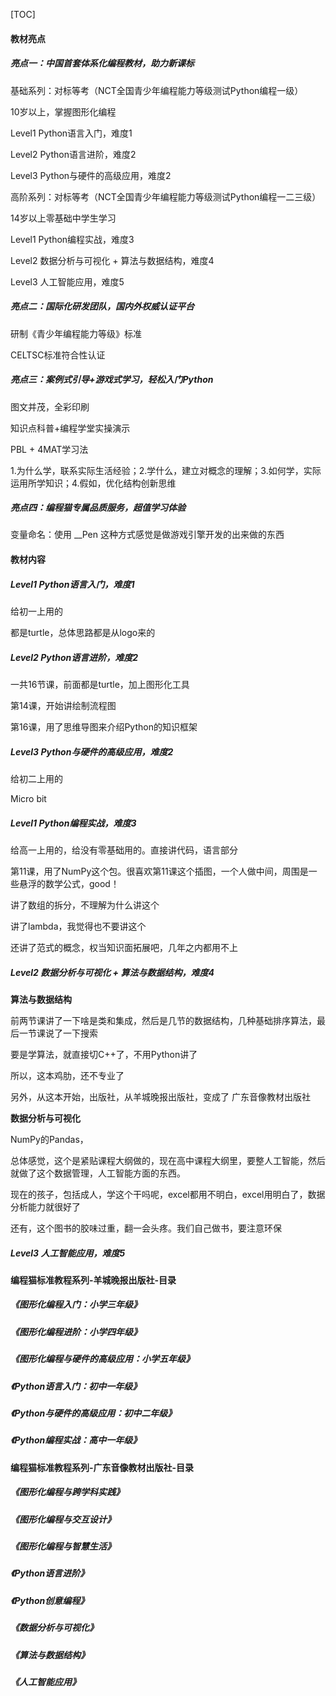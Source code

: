 [TOC]

#### 教材亮点

##### 亮点一：中国首套体系化编程教材，助力新课标

基础系列：对标等考（NCT全国青少年编程能力等级测试Python编程一级）

10岁以上，掌握图形化编程

Level1 Python语言入门，难度1

Level2 Python语言进阶，难度2

Level3 Python与硬件的高级应用，难度2

高阶系列：对标等考（NCT全国青少年编程能力等级测试Python编程一二三级）

14岁以上零基础中学生学习

Level1 Python编程实战，难度3

Level2 数据分析与可视化 + 算法与数据结构，难度4

Level3 人工智能应用，难度5

##### 亮点二：国际化研发团队，国内外权威认证平台

研制《青少年编程能力等级》标准

CELTSC标准符合性认证

##### 亮点三：案例式引导+游戏式学习，轻松入门Python

图文并茂，全彩印刷

知识点科普+编程学堂实操演示

PBL + 4MAT学习法

1.为什么学，联系实际生活经验；2.学什么，建立对概念的理解；3.如何学，实际运用所学知识；4.假如，优化结构创新思维

##### 亮点四：编程猫专属品质服务，超值学习体验



变量命名：使用 __Pen 这种方式感觉是做游戏引擎开发的出来做的东西



#### 教材内容

##### Level1 Python语言入门，难度1

给初一上用的

都是turtle，总体思路都是从logo来的



##### Level2 Python语言进阶，难度2

一共16节课，前面都是turtle，加上图形化工具

第14课，开始讲绘制流程图

第16课，用了思维导图来介绍Python的知识框架



##### Level3 Python与硬件的高级应用，难度2

给初二上用的

Micro bit



##### Level1 Python编程实战，难度3

给高一上用的，给没有零基础用的。直接讲代码，语言部分

第11课，用了NumPy这个包。很喜欢第11课这个插图，一个人做中间，周围是一些悬浮的数学公式，good！

讲了数组的拆分，不理解为什么讲这个

讲了lambda，我觉得也不要讲这个

还讲了范式的概念，权当知识面拓展吧，几年之内都用不上



##### Level2 数据分析与可视化 + 算法与数据结构，难度4

**算法与数据结构**

前两节课讲了一下啥是类和集成，然后是几节的数据结构，几种基础排序算法，最后一节课说了一下搜索

要是学算法，就直接切C++了，不用Python讲了

所以，这本鸡肋，还不专业了

另外，从这本开始，出版社，从羊城晚报出版社，变成了 广东音像教材出版社

**数据分析与可视化**

NumPy的Pandas，

总体感觉，这个是紧贴课程大纲做的，现在高中课程大纲里，要整人工智能，然后就做了这个数据管理，人工智能方面的东西。

现在的孩子，包括成人，学这个干吗呢，excel都用不明白，excel用明白了，数据分析能力就很好了

还有，这个图书的胶味过重，翻一会头疼。我们自己做书，要注意环保



##### Level3 人工智能应用，难度5



#### 编程猫标准教程系列-羊城晚报出版社-目录

##### 《图形化编程入门：小学三年级》

##### 《图形化编程进阶：小学四年级》

##### 《图形化编程与硬件的高级应用：小学五年级》

##### 《Python语言入门：初中一年级》

##### 《Python与硬件的高级应用：初中二年级》

##### 《Python编程实战：高中一年级》

#### 编程猫标准教程系列-广东音像教材出版社-目录

##### 《图形化编程与跨学科实践》

##### 《图形化编程与交互设计》

##### 《图形化编程与智慧生活》

##### 《Python语言进阶》

##### 《Python创意编程》

##### 《数据分析与可视化》

##### 《算法与数据结构》

##### 《人工智能应用》